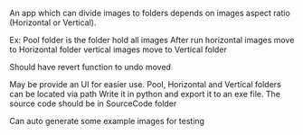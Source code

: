 An app which can divide images to folders depends on images aspect ratio (Horizontal or Vertical). 

Ex: Pool folder is the folder hold all images
After run
 horizontal images move to Horizontal folder
 vertical images move to Vertical folder

Should have revert function to undo moved

May be provide an UI for easier use. 
Pool, Horizontal and Vertical folders can be located via path
Write it in python and export it to an exe file. The source code should be in SourceCode folder


Can auto generate some example images for testing